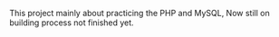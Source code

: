 This project mainly about practicing the PHP and MySQL, Now still on building process not finished yet. 
<br>

















